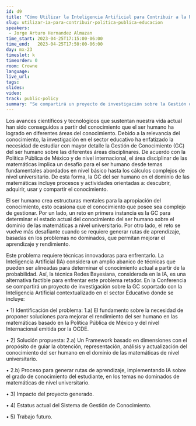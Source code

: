 ```yaml
---
id: d9
title: "Cómo Utilizar la Inteligencia Artificial para Contribuir a la Política Pública en el Sector de Educación"
slug: utilizar-ia-para-contribuir-politica-publica-educacion
speakers:
 - Jorge Arturo Hernandez Almazan
time_start: 2023-04-25T17:15:00-06:00
time_end:   2023-04-25T17:50:00-06:00
day: mx-23
timeslot: k
timeorder: 0
room: Crowne
language: 
live_url: 
tags:
slides: 
video: 
track: public-policy
summary: "Se compartirá un proyecto de investigación sobre la Gestión del Conocimiento soportado con la Inteligencia Artificial contextualizado en el sector Educativo."
---
```


Los avances científicos y tecnológicos que sustentan nuestra vida actual han sido conseguidos a partir del conocimiento que el ser humano ha logrado en diferentes áreas del conocimiento. Debido a la relevancia del conocimiento, la investigación en el sector educativo ha enfatizado la necesidad de estudiar con mayor detalle la Gestión de Conocimiento (GC) del ser humano sobre las diferentes áreas disciplinares. De acuerdo con la Política Pública de México y de nivel internacional, el área disciplinar de las matemáticas implica un desafío para el ser humano desde temas fundamentales abordados en nivel básico hasta los cálculos complejos de nivel universitario. De esta forma, la GC del ser humano en el dominio de las matemáticas incluye procesos y actividades orientadas a: descubrir, adquirir, usar y compartir el conocimiento.

El ser humano crea estructuras mentales para la apropiación del conocimiento, esto ocasiona que el conocimiento que posee sea complejo de gestionar. Por un lado, un reto en primera instancia es la GC para determinar el estado actual del conocimiento del ser humano sobre el dominio de las matemáticas a nivel universitario. Por otro lado, el reto se vuelve más desafiante cuando se requiere generar rutas de aprendizaje, basadas en los problemas no dominados, que permitan mejorar el aprendizaje y rendimiento. 

Este problema requiere técnicas innovadoras para enfrentarlo. La Inteligencia Artificial (IA) considera un amplio abanico de técnicas que pueden ser alineadas para determinar el conocimiento actual a partir de la probabilidad. Así, la técnica Redes Bayesiana, considerada en la IA, es una alternativa factible para enfrentar este problema retador.
En la Conferencia se compartirá un proyecto de investigación sobre la GC soportado con la Inteligencia Artificial contextualizado en el sector Educativo donde se incluye: 

•	1) Identificación del problema: 1.a) El fundamento sobre la necesidad de proponer soluciones para mejorar el rendimiento del ser humano en las matemáticas basado en la Política Pública de México y del nivel Internacional emitida por la OCDE.

•	2) Solución propuesta: 2.a) Un Framework basado en dimensiones con el propósito de guiar la obtención, representación, análisis y actualización del conocimiento del ser humano en el dominio de las matemáticas de nivel universitario. 

•	2.b) Proceso para generar rutas de aprendizaje, implementando IA sobre el grado de conocimiento del estudiante, en los temas no dominados de matemáticas de nivel universitario.

•	3) Impacto del proyecto generado.

•	4) Estatus actual del Sistema de Gestión de Conocimiento.

•	5) Trabajo futuro.